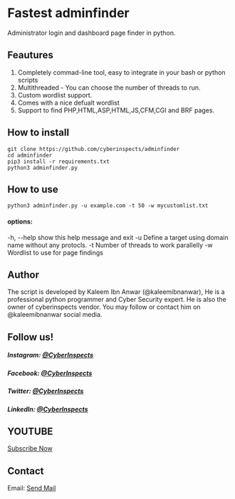 # Fastest adminfinder
Administrator login and dashboard page finder in python.
## Feautures
1. Completely commad-line tool, easy to integrate in your bash or python scripts
2. Multithreaded - You can choose the number of threads to run.
3. Custom wordlist support.
4. Comes with a nice defualt wordlist
5. Support to find PHP,HTML,ASP,HTML,JS,CFM,CGI and BRF pages.
## How to install
```
git clone https://github.com/cyberinspects/adminfinder
cd adminfinder
pip3 install -r requirements.txt
python3 adminfinder.py
```
## How to use
```
python3 adminfinder.py -u example.com -t 50 -w mycustomlist.txt
```
#### options:
  -h, --help  show this help message and exit
  -u        Define a target using domain name without any protocls.
  -t        Number of threads to work parallelly
  -w        Wordlist to use for page findings
## Author
The script is developed by Kaleem Ibn Anwar (@kaleemibnanwar), He is a professional python programmer and Cyber Security expert. He is also the owner of cyberinspects vendor. You may follow or contact him on @kaleemibnanwar social media.
## Follow us!

##### Instagram: [@CyberInspects](https://instagram.com/cyberinspects)

##### Facebook: [@CyberInspects](https://facebook.com/cyberinspects)

##### Twitter: [@CyberInspects](https://twitter.com/cyberinspects)

##### LinkedIn: [@CyberInspects](https://linkedin.com/company/cyberinspects)

## YOUTUBE
[Subscribe Now](https://youtube.com/c/CyberInspects) 

## Contact
Email: [Send Mail](mailto:cyberinspects@Gmail.Com)
